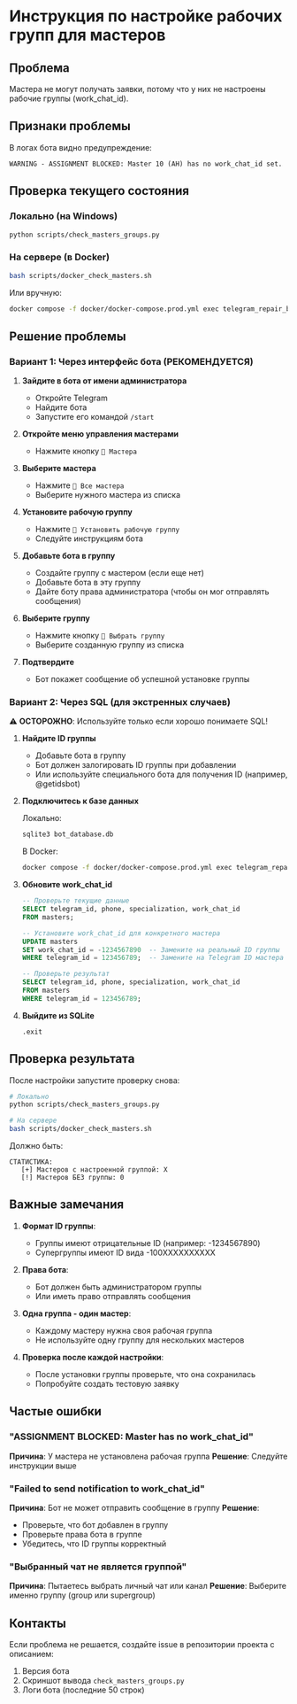 # Инструкция по настройке рабочих групп для мастеров

## Проблема

Мастера не могут получать заявки, потому что у них не настроены рабочие группы (work_chat_id).

## Признаки проблемы

В логах бота видно предупреждение:
```
WARNING - ASSIGNMENT BLOCKED: Master 10 (АН) has no work_chat_id set.
```

## Проверка текущего состояния

### Локально (на Windows)
```bash
python scripts/check_masters_groups.py
```

### На сервере (в Docker)
```bash
bash scripts/docker_check_masters.sh
```

Или вручную:
```bash
docker compose -f docker/docker-compose.prod.yml exec telegram_repair_bot_prod python scripts/check_masters_groups.py
```

## Решение проблемы

### Вариант 1: Через интерфейс бота (РЕКОМЕНДУЕТСЯ)

1. **Зайдите в бота от имени администратора**
   - Откройте Telegram
   - Найдите бота
   - Запустите его командой `/start`

2. **Откройте меню управления мастерами**
   - Нажмите кнопку `👥 Мастера`

3. **Выберите мастера**
   - Нажмите `👥 Все мастера`
   - Выберите нужного мастера из списка

4. **Установите рабочую группу**
   - Нажмите `💬 Установить рабочую группу`
   - Следуйте инструкциям бота

5. **Добавьте бота в группу**
   - Создайте группу с мастером (если еще нет)
   - Добавьте бота в эту группу
   - Дайте боту права администратора (чтобы он мог отправлять сообщения)

6. **Выберите группу**
   - Нажмите кнопку `💬 Выбрать группу`
   - Выберите созданную группу из списка

7. **Подтвердите**
   - Бот покажет сообщение об успешной установке группы

### Вариант 2: Через SQL (для экстренных случаев)

⚠️ **ОСТОРОЖНО**: Используйте только если хорошо понимаете SQL!

1. **Найдите ID группы**
   - Добавьте бота в группу
   - Бот должен залогировать ID группы при добавлении
   - Или используйте специального бота для получения ID (например, @getidsbot)

2. **Подключитесь к базе данных**

   Локально:
   ```bash
   sqlite3 bot_database.db
   ```

   В Docker:
   ```bash
   docker compose -f docker/docker-compose.prod.yml exec telegram_repair_bot_prod sqlite3 /app/data/bot_database.db
   ```

3. **Обновите work_chat_id**
   ```sql
   -- Проверьте текущие данные
   SELECT telegram_id, phone, specialization, work_chat_id
   FROM masters;

   -- Установите work_chat_id для конкретного мастера
   UPDATE masters
   SET work_chat_id = -1234567890  -- Замените на реальный ID группы
   WHERE telegram_id = 123456789;  -- Замените на Telegram ID мастера

   -- Проверьте результат
   SELECT telegram_id, phone, specialization, work_chat_id
   FROM masters
   WHERE telegram_id = 123456789;
   ```

4. **Выйдите из SQLite**
   ```
   .exit
   ```

## Проверка результата

После настройки запустите проверку снова:

```bash
# Локально
python scripts/check_masters_groups.py

# На сервере
bash scripts/docker_check_masters.sh
```

Должно быть:
```
СТАТИСТИКА:
   [+] Мастеров с настроенной группой: X
   [!] Мастеров БЕЗ группы: 0
```

## Важные замечания

1. **Формат ID группы**:
   - Группы имеют отрицательные ID (например: -1234567890)
   - Супергруппы имеют ID вида -100XXXXXXXXXX

2. **Права бота**:
   - Бот должен быть администратором группы
   - Или иметь право отправлять сообщения

3. **Одна группа - один мастер**:
   - Каждому мастеру нужна своя рабочая группа
   - Не используйте одну группу для нескольких мастеров

4. **Проверка после каждой настройки**:
   - После установки группы проверьте, что она сохранилась
   - Попробуйте создать тестовую заявку

## Частые ошибки

### "ASSIGNMENT BLOCKED: Master has no work_chat_id"
**Причина**: У мастера не установлена рабочая группа
**Решение**: Следуйте инструкции выше

### "Failed to send notification to work_chat_id"
**Причина**: Бот не может отправить сообщение в группу
**Решение**:
- Проверьте, что бот добавлен в группу
- Проверьте права бота в группе
- Убедитесь, что ID группы корректный

### "Выбранный чат не является группой"
**Причина**: Пытаетесь выбрать личный чат или канал
**Решение**: Выберите именно группу (group или supergroup)

## Контакты

Если проблема не решается, создайте issue в репозитории проекта с описанием:
1. Версия бота
2. Скриншот вывода `check_masters_groups.py`
3. Логи бота (последние 50 строк)
